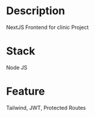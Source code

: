 # Description
NextJS Frontend for clinic Project 

# Stack
Node JS

# Feature
Tailwind, JWT, Protected Routes
